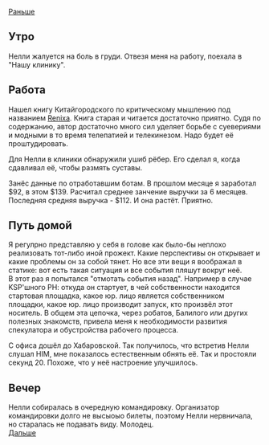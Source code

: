 [Раньше](2021.04.18.md)  
## Утро
Нелли жалуется на боль в груди. Отвезя меня на работу, поехала в "Нашу клинику".
## Работа
Нашел книгу Китайгородского по критическому мышлению под названием [Renixa](https://www.nehudlit.ru/books/detail1183254.html). Книга старая и читается достаточно приятно. Судя по содержанию, автор достаточно много сил уделяет борьбе с суевериями и модными в то время телепатией и телекинезом. Надо будет её проштудировать.

Для Нелли в клиники обнаружили ушиб рёбер. Его сделал я, когда сдавливал её, чтобы размять суставы.

Занёс данные по отработавшим ботам. В прошлом месяце я заработал $92, в этом $139. Расчитал среднее занчение выручки за 6 месяцев. Последняя средняя выручка - $112. И она растёт. Приятно.
## Путь домой
Я регулрно представляю у себя в голове как было-бы неплохо реализовать тот-либо иной прожект. Какие перспективы он открывает и какие проблемы он за собой тянет. Но все эти вещи я воображал в статике: вот есть такая ситуация и все события пляшут вокруг неё.  
В этот раз я попытался "отмотать события назад". Например в случае KSP'шного РН: откуда он стартует, в чей собственности находится стартовая площадка, какое юр. лицо является собственником площадки, какое юр. лицо производит запуск, кто произвёл этот носитель. В общем эта цепочка, через робатов, Балилого или других полезных знакомств, привела меня к необходимости развития спекулатора и обустройства рабочего процесса.

С офиса дошёл до Хабаровской. Так получилось, что встретив Нелли слушал HIM, мне показалось естественным обнять её. Так и простояли секунд 20. Похоже, что у неё настроение улучшилось.
## Вечер
Нелли собиралась в очередную командировку. Организатор командировки долго не высыоыо билеты, поэтому Нелли нервничала, но старалась не подавать виду. Молодец.  
[Дальше](2021.04.20.md)
